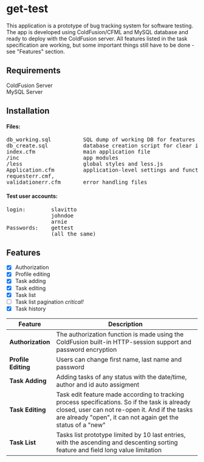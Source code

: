# get-test
This application is a prototype of bug tracking system for software testing. The app is developed using ColdFusion/CFML and MySQL database and ready to deploy with the ColdFusion server. All features listed in the task specification are working, but some important things still have to be done - see "Features" section.

## Requirements
ColdFusion Server  
MySQL Server

## Installation  
#### Files:
<pre>
db_working.sql          SQL dump of working DB for features testing  
db_create.sql           database creation script for clear installation  
index.cfm               main application file  
/inc                    app modules  
/less                   global styles and less.js  
Application.cfm         application-level settings and functions  
requesterr.cmf,  		
validationerr.cfm       error handling files  
</pre>
#### Test user accounts:
<pre>
login:        slavitto   
              johndoe  
              arnie 
Passwords:    gettest   
              (all the same)
</pre>

## Features

- [x] Authorization        
- [x] Profile editing      
- [x] Task adding
- [x] Task editing  
- [x] Task list            
- [ ] Task list pagination *critical!*
- [x] Task history           

Feature       		         |	Description
---------------------------|-------------------------------------------------------------
**Authorization**          | The authorization function is made using the ColdFusion built-in HTTP-session support and password encryption
**Profile Editing**         | Users can change first name, last name and password
**Task Adding**             | Adding tasks of any status with the date/time, author and id auto assigment
**Task Editing**            | Task edit feature made according to tracking process specifications. So if the task is already closed, user can not re-open it. And if the tasks are already "open", it can not again get the status of a "new"
**Task List**               | Tasks list prototype limited by 10 last entries, with the ascending and descenting sorting feature and field long value limitation
